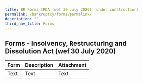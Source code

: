 ```yaml
---
title: BR Forms IRDA (wef 30 July 2020) (under construction)
permalink: /bankruptcy/forms/permalink/
description: ""
third_nav_title: Forms
---
```

Forms - Insolvency, Restructuring and Dissolution Act (wef 30 July 2020)
------------------------------------------------------------------------



| Form | Description | Attachment |
| -------- | -------- | -------- |
| Text     | Text     | Text     |

